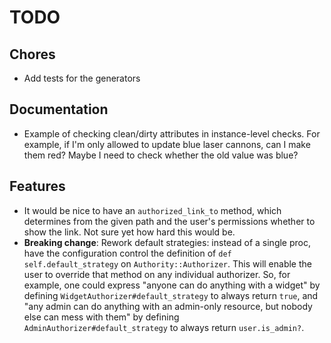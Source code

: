 # TODO

## Chores

- Add tests for the generators

## Documentation

- Example of checking clean/dirty attributes in instance-level checks. For example, if I'm only allowed to update blue laser cannons, can I make them red? Maybe I need to check whether the old value was blue?

## Features

- It would be nice to have an `authorized_link_to` method, which determines from the given path and the user's permissions whether to show the link. Not sure yet how hard this would be.
- **Breaking change**: Rework default strategies: instead of a single proc, have the configuration control the definition of `def self.default_strategy` on `Authority::Authorizer`. This will enable the user to override that method on any individual authorizer. So, for example, one could express "anyone can do anything with a widget" by defining `WidgetAuthorizer#default_strategy` to always return `true`, and "any admin can do anything with an admin-only resource, but nobody else can mess with them" by defining `AdminAuthorizer#default_strategy` to always return `user.is_admin?`.
